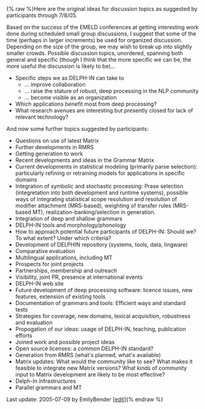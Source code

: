 {% raw %}Here are the original ideas for discussion topics as suggested by
participants through 7/8/05.

Based on the success of the EMELD conferences at getting interesting
work done during scheduled small group discussions, I suggest that some
of the time (perhaps in larger increments) be used for organized
discussion. Depending on the size of the group, we may wish to break up
into slightly smaller crowds. Possible discussion topics, unordered,
spanning both general and specific (though I think that the more
specific we can be, the more useful the discussion is likely to be)...

- Specific steps we as DELPH-IN can take to
  - ... improve collaboration
  - ... raise the stature of robust, deep processing in the NLP
community
  - ... become visible as an organization
- Which applications benefit most from deep processing?
- What research avenues are interesting but presently closed for lack
of relevant technology?

And now some further topics suggested by participants:

- Questions on use of latest Matrix
- Further developments in RMRS
- Getting generation to work
- Recent developments and ideas in the Grammar Matrix
- Current developments in statistical modeling (primarily parse
selection): particularly refining or retraining models for
applications in specific domains
- Integration of symbolic and stochastic processing: Prase selection
(integretation into both development and runtime systems), possible
ways of integrating statistical scope resolution and resolution of
modifier attachment (MRS-based), weighting of transfer rules
(MRS-based MT), realization-banking/selection in generation.
- Integration of deep and shallow grammars
- DELPH-IN tools and morphology/phonology
- How to approach potential future participants of DELPH-IN: Should
we? To what extent? Under which criteria?
- Development of DELPHIN repository (systems, tools, data, lingware)
- Comparative evaluation
- Multilingual applications, including MT
- Prospects for joint projects
- Partnerships, membership and outreach
- Visibility, joint PR, presence at international events
- DELPH-IN web site
- Future development of deep processing software: licence issues, new
features, extension of existing tools
- Documentation of grammars and tools: Efficient ways and standard
tests
- Strategies for coverage, new domains, lexical acquisition,
robustness and evaluation
- Propogation of our ideas: usage of DELPH-IN, teaching, publication
efforts
- Joined work and possible project ideas
- Open source licenses: a common DELPH-IN standard?
- Generation from RMRS (what's planned, what's available)
- Matrix updates: What would the community like to see? What makes it
feasible to integrate new Matrix versions? What kinds of community
input to Matrix development are likely to be most effective?
- Delph-In infrastructures
- Parallel grammars and MT

Last update: 2005-07-09 by EmilyBender [[edit](https://github.com/delph-in/docs/wiki/LisbonDiscussionSuggestions/_edit)]{% endraw %}